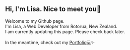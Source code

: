 <h2>Hi, I'm Lisa. Nice to meet you👋</h2>
Welcome to my Github page.</br>
I'm Lisa, a Web Developer from Rotorua, New Zealand.</br>
I am currently updating this page. Please check back later.</br>
</br>
In the meantime, check out my <a href = "https://lisa-pearson.me"> Portfolio</a>💻✨
<!---
lisapearsonnz/lisapearsonnz is a ✨ special ✨ repository because its `README.md` (this file) appears on your GitHub profile.
You can click the Preview link to take a look at your changes.
--->
